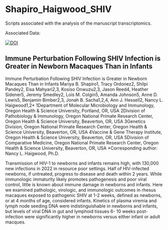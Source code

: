 # Shapiro_Haigwood_SHIV

Scripts associated with the analysis of the manuscript transcriptomics. 

Associated Data: 

<a href="https://doi.org/10.5281/zenodo.11435038"><img src="https://zenodo.org/badge/DOI/10.5281/zenodo.11435038.svg" alt="DOI"></a>


## Immune Perturbation Following SHIV Infection is Greater in Newborn Macaques Than in Infants

Immune Perturbation Following SHIV Infection is Greater in Newborn Macaques Than in Infants
Mariya B. Shapiro1, Tracy Ordonez2, Shilpi Pandey2, Eisa Mahyari2,3, Kosiso Onwuzu2,3, Jason Reed4, Heather Sidener5, Jeremy Smedley2, Lois M. Colgin5, Amanda Johnson5, Anne D. Lewis5, Benjamin Bimber2,3, Jonah B. Sacha1,2,4, Ann J. Hessell2, Nancy L. Haigwood1,2*
1Department of Molecular Microbiology and Immunology, Oregon Health & Science University, Portland, OR, USA
2Division of Pathobiology & Immunology, Oregon National Primate Research Center, Oregon Health & Science University, Beaverton, OR, USA
3Genetics Division, Oregon National Primate Research Center, Oregon Health & Science University, Beaverton, OR, USA
4Vaccine & Gene Therapy Institute, Oregon Health & Science University, Beaverton, OR, USA 5Division of Comparative Medicine, Oregon National Primate Research Center, Oregon Health & Science University, Beaverton, OR, USA
*Corresponding author:
Nancy L. Haigwood, Ph.D.

Transmission of HIV-1 to newborns and infants remains high, with 130,000 new infections in 2022 in resource poor settings. Half of HIV-infected newborns, if untreated, progress to disease and death within 2 years. While immunologic immaturity likely promotes pathogenesis and poor viral control, little is known about immune damage in newborns and infants. Here we examined pathologic, virologic, and immunologic outcomes in rhesus macaques exposed to pathogenic SHIV at 1-2 weeks, defined as newborns, or at 4 months of age, considered infants. Kinetics of plasma viremia and lymph node seeding DNA were indistinguishable in newborns and infants, but levels of viral DNA in gut and lymphoid tissues 6- 10 weeks post-infection were significantly higher in newborns versus either infant or adult macques. 
